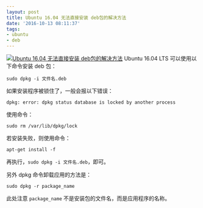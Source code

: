 ```yaml
---
layout: post
title: Ubuntu 16.04 无法直接安装 deb包的解决方法
date: '2016-10-13 08:11:37'
tags:
- ubuntu
- deb
---
```



[![Ubuntu 16.04 无法直接安装 deb包的解决方法](http://www.ubuntudoc.com/wp-content/uploads/2015/12/UBUNTU-16.04-LTS-810x623-1.png)](https://blog.kittypanic.com/ubuntu-1604-install-deb/)
Ubuntu 16.04 LTS 可以使用以下命令安装 deb 包：

`sudo dpkg -i 文件名.deb`

如果安装程序被锁住了，一般会报以下错误：

`dpkg: error: dpkg status database is locked by another process`

使用命令：

`sudo rm /var/lib/dpkg/lock`

若安装失败，则使用命令：

`apt-get install -f`

再执行，`sudo dpkg -i 文件名.deb`，即可。

另外 dpkg 命令卸载应用的方法是：

`sudo dpkg -r package_name`

此处注意 `package_name` 不是安装包的文件名，而是应用程序的名称。